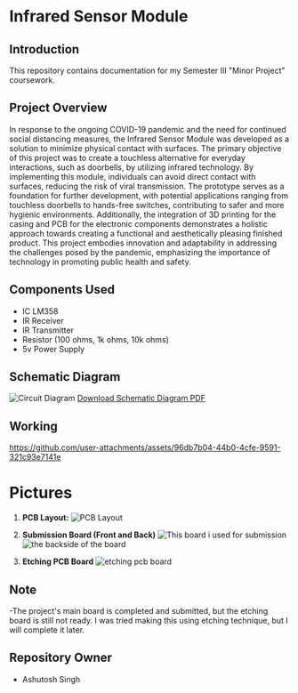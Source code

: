 # Infrared Sensor Module

## Introduction
This repository contains documentation for my Semester III "Minor Project" coursework.

## Project Overview
In response to the ongoing COVID-19 pandemic and the need for continued social distancing measures, the Infrared Sensor Module was developed as a solution to minimize physical contact with surfaces. The primary objective of this project was to create a touchless alternative for everyday interactions, such as doorbells, by utilizing infrared technology. By implementing this module, individuals can avoid direct contact with surfaces, reducing the risk of viral transmission. The prototype serves as a foundation for further development, with potential applications ranging from touchless doorbells to hands-free switches, contributing to safer and more hygienic environments. Additionally, the integration of 3D printing for the casing and PCB for the electronic components demonstrates a holistic approach towards creating a functional and aesthetically pleasing finished product. This project embodies innovation and adaptability in addressing the challenges posed by the pandemic, emphasizing the importance of technology in promoting public health and safety.

## Components Used
- IC LM358
- IR Receiver
- IR Transmitter
- Resistor (100 ohms, 1k ohms, 10k ohms)
- 5v Power Supply


## Schematic Diagram
![Circuit Diagram](https://github.com/Ashutoshss/InfraredSensorModule/assets/103228643/764b7738-4fbd-43d9-8f2a-6d3121ac628b)
[Download Schematic Diagram PDF](https://github.com/Ashutoshss/InfraredSensorModule/files/15153404/Circuit.Diagram.pdf)

## Working
https://github.com/user-attachments/assets/96db7b04-44b0-4cfe-9591-321c93e7141e

# Pictures
1. **PCB Layout:**
   ![PCB Layout](https://github.com/Ashutoshss/InfraredSensorModule/assets/103228643/40ceb070-d768-4d6a-884e-d362a570e123)

2. **Submission Board (Front and Back)**
![This board i used for submission](https://github.com/user-attachments/assets/6cf3c9ca-c275-4fb6-a89c-44a93312bc2a)
![the backside of the board](https://github.com/user-attachments/assets/9b71872d-601a-4575-a403-ad17e4813706)


3. **Etching PCB Board**
   ![etching pcb board](https://github.com/user-attachments/assets/75a81cc6-c241-44e0-b863-4c9fc74cc427)


## Note
-The project's main board is completed and submitted, but the etching board is still not ready. I was tried making this using etching technique, but I will complete it later.

## Repository Owner
- Ashutosh Singh
